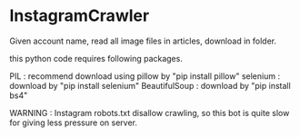 # InstagramCrawler
Given account name, read all image files in articles, download in folder.

this python code requires following packages.

PIL : recommend download using pillow by "pip install pillow"
selenium : download by "pip install selenium"
BeautifulSoup : download by "pip install bs4"


WARNING : Instagram robots.txt disallow crawling, so this bot is quite slow for giving less pressure on server.
